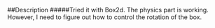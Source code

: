 ##Description
#####Tried it with Box2d. The physics part is working. However, I need to figure out how to control the rotation of the box. 
